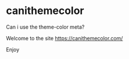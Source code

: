 # canithemecolor
Can i use the theme-color meta?

Welcome to the site https://canithemecolor.com/

Enjoy
